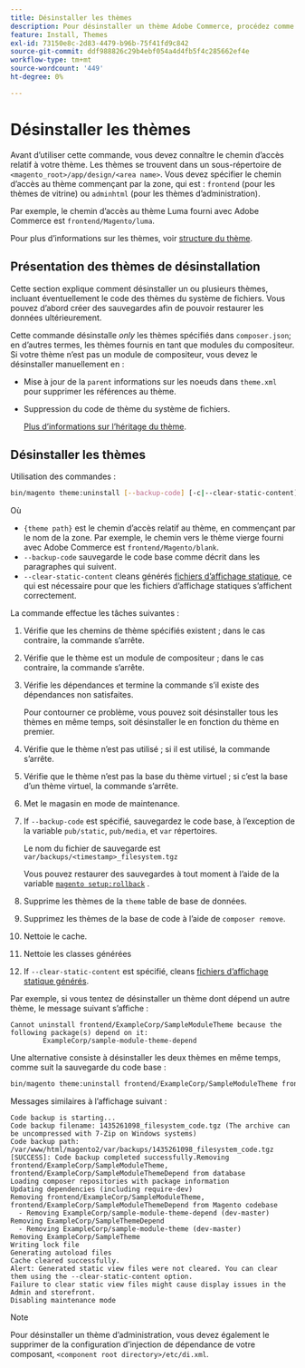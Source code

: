 ```yaml
---
title: Désinstaller les thèmes
description: Pour désinstaller un thème Adobe Commerce, procédez comme suit.
feature: Install, Themes
exl-id: 73150e8c-2d83-4479-b96b-75f41fd9c842
source-git-commit: ddf988826c29b4ebf054a4d4fb5f4c285662ef4e
workflow-type: tm+mt
source-wordcount: '449'
ht-degree: 0%

---
```


# Désinstaller les thèmes

Avant d’utiliser cette commande, vous devez connaître le chemin d’accès relatif à votre thème. Les thèmes se trouvent dans un sous-répertoire de `<magento_root>/app/design/<area name>`. Vous devez spécifier le chemin d’accès au thème commençant par la zone, qui est : `frontend` (pour les thèmes de vitrine) ou `adminhtml` (pour les thèmes d’administration).

Par exemple, le chemin d’accès au thème Luma fourni avec Adobe Commerce est `frontend/Magento/luma`.

Pour plus d’informations sur les thèmes, voir [structure du thème](https://developer.adobe.com/commerce/frontend-core/guide/themes/structure/).

## Présentation des thèmes de désinstallation

Cette section explique comment désinstaller un ou plusieurs thèmes, incluant éventuellement le code des thèmes du système de fichiers. Vous pouvez d’abord créer des sauvegardes afin de pouvoir restaurer les données ultérieurement.

Cette commande désinstalle *only* les thèmes spécifiés dans `composer.json`; en d’autres termes, les thèmes fournis en tant que modules du compositeur. Si votre thème n’est pas un module de compositeur, vous devez le désinstaller manuellement en :

* Mise à jour de la `parent` informations sur les noeuds dans `theme.xml` pour supprimer les références au thème.
* Suppression du code de thème du système de fichiers.

  [Plus d’informations sur l’héritage du thème](https://developer.adobe.com/commerce/frontend-core/guide/themes/inheritance/).

## Désinstaller les thèmes

Utilisation des commandes :

```bash
bin/magento theme:uninstall [--backup-code] [-c|--clear-static-content] {theme path} ... {theme path}
```

Où

* `{theme path}` est le chemin d’accès relatif au thème, en commençant par le nom de la zone. Par exemple, le chemin vers le thème vierge fourni avec Adobe Commerce est `frontend/Magento/blank`.
* `--backup-code` sauvegarde le code base comme décrit dans les paragraphes qui suivent.
* `--clear-static-content` cleans générés [fichiers d’affichage statique](../../configuration/cli/static-view-file-deployment.md), ce qui est nécessaire pour que les fichiers d’affichage statiques s’affichent correctement.

La commande effectue les tâches suivantes :

1. Vérifie que les chemins de thème spécifiés existent ; dans le cas contraire, la commande s’arrête.
1. Vérifie que le thème est un module de compositeur ; dans le cas contraire, la commande s’arrête.
1. Vérifie les dépendances et termine la commande s’il existe des dépendances non satisfaites.

   Pour contourner ce problème, vous pouvez soit désinstaller tous les thèmes en même temps, soit désinstaller le en fonction du thème en premier.

1. Vérifie que le thème n’est pas utilisé ; si il est utilisé, la commande s’arrête.
1. Vérifie que le thème n’est pas la base du thème virtuel ; si c’est la base d’un thème virtuel, la commande s’arrête.
1. Met le magasin en mode de maintenance.
1. If `--backup-code` est spécifié, sauvegardez le code base, à l’exception de la variable `pub/static`, `pub/media`, et `var` répertoires.

   Le nom du fichier de sauvegarde est `var/backups/<timestamp>_filesystem.tgz`

   Vous pouvez restaurer des sauvegardes à tout moment à l’aide de la variable [`magento setup:rollback`](uninstall-modules.md#roll-back-the-file-system-database-or-media-files) .

1. Supprime les thèmes de la `theme` table de base de données.
1. Supprimez les thèmes de la base de code à l’aide de `composer remove`.
1. Nettoie le cache.
1. Nettoie les classes générées
1. If `--clear-static-content` est spécifié, cleans [fichiers d’affichage statique générés](../../configuration/cli/static-view-file-deployment.md).

Par exemple, si vous tentez de désinstaller un thème dont dépend un autre thème, le message suivant s’affiche :

```terminal
Cannot uninstall frontend/ExampleCorp/SampleModuleTheme because the following package(s) depend on it:
        ExampleCorp/sample-module-theme-depend
```

Une alternative consiste à désinstaller les deux thèmes en même temps, comme suit la sauvegarde du code base :

```bash
bin/magento theme:uninstall frontend/ExampleCorp/SampleModuleTheme frontend/ExampleCorp/SampleModuleThemeDepend --backup-code
```

Messages similaires à l’affichage suivant :

```terminal
Code backup is starting...
Code backup filename: 1435261098_filesystem_code.tgz (The archive can be uncompressed with 7-Zip on Windows systems)
Code backup path: /var/www/html/magento2/var/backups/1435261098_filesystem_code.tgz
[SUCCESS]: Code backup completed successfully.Removing frontend/ExampleCorp/SampleModuleTheme, frontend/ExampleCorp/SampleModuleThemeDepend from database
Loading composer repositories with package information
Updating dependencies (including require-dev)
Removing frontend/ExampleCorp/SampleModuleTheme, frontend/ExampleCorp/SampleModuleThemeDepend from Magento codebase
  - Removing ExampleCorp/sample-module-theme-depend (dev-master)
Removing ExampleCorp/SampleThemeDepend
  - Removing ExampleCorp/sample-module-theme (dev-master)
Removing ExampleCorp/SampleTheme
Writing lock file
Generating autoload files
Cache cleared successfully.
Alert: Generated static view files were not cleared. You can clear them using the --clear-static-content option.
Failure to clear static view files might cause display issues in the Admin and storefront.
Disabling maintenance mode
```

>[!NOTE]
>
>Pour désinstaller un thème d’administration, vous devez également le supprimer de la configuration d’injection de dépendance de votre composant, `<component root directory>/etc/di.xml`.

